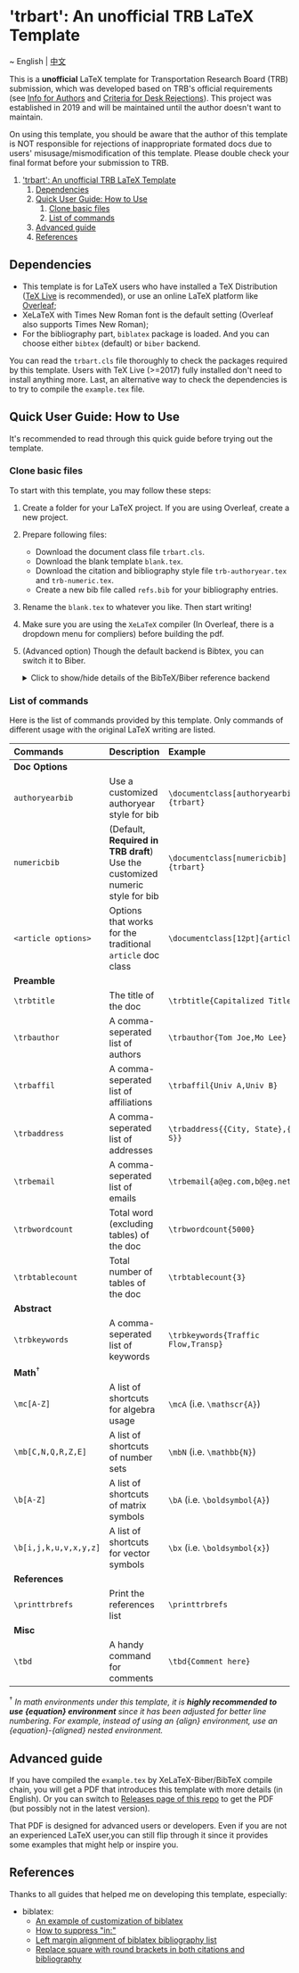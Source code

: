 # 'trbart': An unofficial TRB LaTeX Template

~ English | [中文](./readme/README-cn.md)

This is a **unofficial** LaTeX template for Transportation Research Board (TRB) submission, which was developed based on TRB's official requirements (see [Info for Authors](http://onlinepubs.trb.org/onlinepubs/AM/InfoForAuthors.pdf) and [Criteria for Desk Rejections](http://onlinepubs.trb.org/onlinepubs/TRREM/CriteriaforDeskRejections2019.pdf)). This project was established in 2019 and will be maintained until the author doesn't want to maintain. 

On using this template, you should be aware that the author of this template is NOT responsible for rejections of inappropriate formated docs due to users' misusage/mismodification of this template. Please double check your final format before your submission to TRB.

1. ['trbart': An unofficial TRB LaTeX Template](#trbart-an-unofficial-trb-latex-template)
   1. [Dependencies](#dependencies)
   2. [Quick User Guide: How to Use](#quick-user-guide-how-to-use)
      1. [Clone basic files](#clone-basic-files)
      2. [List of commands](#list-of-commands)
   3. [Advanced guide](#advanced-guide)
   4. [References](#references)

## Dependencies

- This template is for LaTeX users who have installed a TeX Distribution ([TeX Live](https://www.tug.org/texlive/) is recommended), or use an online LaTeX platform like [Overleaf](https://www.overleaf.com/);
- XeLaTeX with Times New Roman font is the default setting (Overleaf also supports Times New Roman);
- For the bibliography part, `biblatex` package is loaded. And you can choose either `bibtex` (default) or `biber` backend.

You can read the `trbart.cls` file thoroughly to check the packages required by this template. Users with TeX Live (>=2017) fully installed don't need to install anything more. Last, an alternative way to check the dependencies is to try to compile the `example.tex` file. 

## Quick User Guide: How to Use

It's recommended to read through this quick guide before trying out the template.

### Clone basic files

To start with this template, you may follow these steps:
1. Create a folder for your LaTeX project. If you are using Overleaf, create a new project.
2. Prepare following files:
   - Download the document class file `trbart.cls`.
   - Download the blank template `blank.tex`. 
   - Download the citation and bibliography style file `trb-authoryear.tex` and `trb-numeric.tex`.
   - Create a new bib file called `refs.bib` for your bibliography entries.
3. Rename the `blank.tex` to whatever you like. Then start writing!
4. Make sure you are using the `XeLaTeX` compiler (In Overleaf, there is a dropdown menu for compliers) before building the pdf.
5. (Advanced option) Though the default backend is Bibtex, you can switch it to Biber. 
   <details><summary>Click to show/hide details of the BibTeX/Biber reference backend</summary>

   You can switch it to Biber by editing the following line in the `trbart.cls`:
   ```tex
   \RequirePackage[..., backend=biber]{biblatex}
   ```
   - If you've switched to Biber, please replace all `title=` keys of `@article` references type in your `refs.bib` to renamed keys `journaltitle=`.
   - If you have configuration troubles switching to Biber backend, here is a useful link: [StackExchange - Configuring my editor to avoid undefined citations](https://tex.stackexchange.com/questions/154751/biblatex-with-biber-configuring-my-editor-to-avoid-undefined-citations).
   </details>

### List of commands

Here is the list of commands provided by this template. Only commands of different usage with the original LaTeX writing are listed.

| Commands | Description | Example |
| :--- | :--- | :--- |
| **Doc Options** |||
| `authoryearbib` | Use a customized authoryear style for bib | `\documentclass[authoryearbib]{trbart}` |
| `numericbib` | (Default, **Required in TRB draft**) Use the customized numeric style for bib | `\documentclass[numericbib]{trbart}` |
| `<article options>` | Options that works for the traditional `article` doc class | `\documentclass[12pt]{article}` |
| **Preamble** |||
| `\trbtitle` | The title of the doc | `\trbtitle{Capitalized Title}` |
| `\trbauthor` | A comma-seperated list of authors | `\trbauthor{Tom Joe,Mo Lee}` |
| `\trbaffil` | A comma-seperated list of affiliations | `\trbaffil{Univ A,Univ B}` |
| `\trbaddress` | A comma-seperated list of addresses | `\trbaddress{{City, State},{C, S}}` |
| `\trbemail` | A comma-seperated list of emails | `\trbemail{a@eg.com,b@eg.net}` |
| `\trbwordcount` | Total word (excluding tables) of the doc | `\trbwordcount{5000}` |
| `\trbtablecount` | Total number of tables of the doc | `\trbtablecount{3}` |
| **Abstract** |||
| `\trbkeywords` | A comma-seperated list of keywords | `\trbkeywords{Traffic Flow,Transp}` |
| **Math**<sup>†</sup> |||
| `\mc[A-Z]` | A list of shortcuts for algebra usage | `\mcA` (i.e. `\mathscr{A}`) |
| `\mb[C,N,Q,R,Z,E]` | A list of shortcuts of number sets | `\mbN` (i.e. `\mathbb{N}`) |
| `\b[A-Z]` | A list of shortcuts of matrix symbols | `\bA` (i.e. `\boldsymbol{A}`) |
| `\b[i,j,k,u,v,x,y,z]` | A list of shortcuts for vector symbols | `\bx` (i.e. `\boldsymbol{x}`) |
| **References** |||
| `\printtrbrefs`| Print the references list | `\printtrbrefs` |
| **Misc** |||
| `\tbd` | A handy command for comments | `\tbd{Comment here}` | 

<sup>†</sup> *In math environments under this template, it is **highly recommended to use {equation} environment** since it has been adjusted for better line numbering. For example, instead of using an {align} environment, use an {equation}-{aligned} nested environment.*

## Advanced guide

If you have compiled the `example.tex` by XeLaTeX-Biber/BibTeX compile chain, you will get a PDF that introduces this template with more details (in English). Or you can switch to [Releases page of this repo](https://github.com/wklchris/TRB-template/releases) to get the PDF (but possibly not in the latest version).

That PDF is designed for advanced users or developers. Even if you are not an experienced LaTeX user,you can still flip through it since it provides some examples that might help or inspire you.


## References

Thanks to all guides that helped me on developing this template, especially:
- biblatex:
  - [An example of customization of biblatex](https://tex.stackexchange.com/questions/386735/how-to-customize-biblatex-style)
  - [How to suppress "in:"](https://tex.stackexchange.com/questions/10682/suppress-in-biblatex)
  - [Left margin alignment of biblatex bibliography list](https://tex.stackexchange.com/questions/47092/left-margin-alignment-of-biblatexs-bibliography-list)
  - [Replace square with round brackets in both citations and bibliography](https://tex.stackexchange.com/a/341043/116054)

